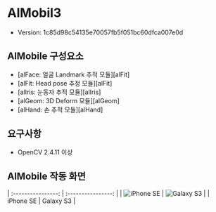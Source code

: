 # AlMobil3
- Version: 1c85d98c54135e70057fb5f051bc60dfca007e0d

## AlMobile 구성요소

- [alFace: 얼굴 Landmark 추적 모듈][alFit]
- [alFit: Head pose 추정 모듈][alFit]
- [alIris: 눈동자 추적 모듈][alIris]
- [alGeom: 3D Deform 모듈][alGeom]
- [alHand: 손 추적 모듈][alHand]

## 요구사항
- OpenCV 2.4.11 이상

## AlMobile 작동 화면

| :----------------: | :----------------: |
| ![][fig_iphone_SE] | ![][fig_galaxy_S3] |
|      iPhone SE     |     Galaxy S3      |

[fig_iphone_SE]: figs/iPhoneSE.png "iPhone SE"
[fig_galaxy_S3]: figs/GalaxyS3.png "Galaxy S3"